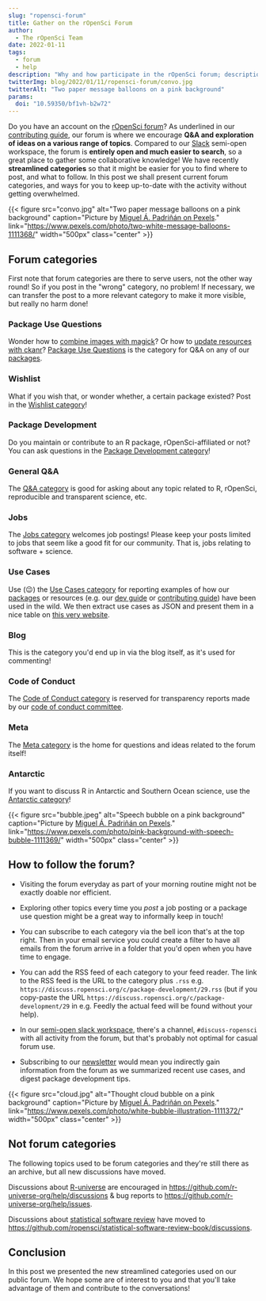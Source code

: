 ```yaml
---
slug: "ropensci-forum"
title: Gather on the rOpenSci Forum
author:
  - The rOpenSci Team
date: 2022-01-11
tags:
  - forum
  - help
description: "Why and how participate in the rOpenSci forum; descriptions of current categories."
twitterImg: blog/2022/01/11/ropensci-forum/convo.jpg
twitterAlt: "Two paper message balloons on a pink background"
params:
  doi: "10.59350/bf1vh-b2w72"
---
```


Do you have an account on the [rOpenSci forum](https://discuss.ropensci.org)?
As underlined in our [contributing guide](https://contributing.ropensci.org/resources.html#channels), our forum is where we encourage **Q&A and exploration of ideas on a various range of topics**.
Compared to our [Slack](https://contributing.ropensci.org/resources.html#channels) semi-open workspace, the forum is **entirely open and much easier to search**, so a great place to gather some collaborative knowledge!
We have recently **streamlined categories** so that it might be easier for you to find where to post, and what to follow.
In this post we shall present current forum categories, and ways for you to keep up-to-date with the activity without getting overwhelmed.

{{< figure src="convo.jpg" alt="Two paper message balloons on a pink background" caption="Picture by [Miguel Á. Padriñán on Pexels](https://www.pexels.com/fr-fr/@padrinan)." link="https://www.pexels.com/photo/two-white-message-balloons-1111368/" width="500px" class="center" >}}

## Forum categories

First note that forum categories are there to serve users, not the other way round!
So if you post in the "wrong" category, no problem! 
If necessary, we can transfer the post to a more relevant category to make it more visible, but really no harm done!

### Package Use Questions

Wonder how to [combine images with magick](https://discuss.ropensci.org/t/magick-combining-several-images-into-one-while-controlling-their-relative-position/2697/3)?
Or how to [update resources with ckanr](https://discuss.ropensci.org/t/updating-resources-with-ckanr/2631/6)?
[Package Use Questions](https://discuss.ropensci.org/c/packages/7) is the category for Q&A on any of our [packages](/packages).

### Wishlist

What if you wish that, or wonder whether, a certain package existed?
Post in the [Wishlist category](https://discuss.ropensci.org/c/wishlist/6)!

### Package Development

Do you maintain or contribute to an R package, rOpenSci-affiliated or not?
You can ask questions in the [Package Development category](https://discuss.ropensci.org/c/package-development/29)!

###  General Q&A

The [Q&A category](https://discuss.ropensci.org/c/general-qa/17) is good for asking about any topic related to R, rOpenSci, reproducible and transparent science, etc.

### Jobs

The [Jobs category](https://discuss.ropensci.org/c/jobs/22) welcomes job postings!
 Please keep your posts limited to jobs that seem like a good fit for our community. That is, jobs relating to software + science.

### Use Cases

Use (:wink:) the [Use Cases category](https://discuss.ropensci.org/c/usecases/10) for reporting examples of how our [packages](/packages) or resources (e.g. our [dev guide](https://devguide.ropensci.org) or [contributing guide](https://contributing.ropensci.org)) have been used in the wild.
We then extract use cases as JSON and present them in a nice table on [this very website](/usecases).

### Blog

This is the category you'd end up in via the blog itself, as it's used for commenting!

### Code of Conduct

The [Code of Conduct category](https://discuss.ropensci.org/c/conduct/25) is reserved for transparency reports made by our [code of conduct committee](/code-of-conduct).

### Meta

The [Meta category](https://discuss.ropensci.org/c/meta/3) is the home for questions and ideas related to the forum itself!

### Antarctic

If you want to discuss R in Antarctic and Southern Ocean science, use the [Antarctic category](https://discuss.ropensci.org/c/antarctic/23)!

{{< figure src="bubble.jpeg" alt="Speech bubble on a pink background" caption="Picture by [Miguel Á. Padriñán on Pexels](https://www.pexels.com/fr-fr/@padrinan)." link="https://www.pexels.com/photo/pink-background-with-speech-bubble-1111369/" width="500px" class="center" >}}

## How to follow the forum?

* Visiting the forum everyday as part of your morning routine might not be exactly doable nor efficient.

* Exploring other topics every time you _post_ a job posting or a package use question might be a great way to informally keep in touch!

* You can subscribe to each category via the bell icon that's at the top right. Then in your email service you could create a filter to have all emails from the forum arrive in a folder that you'd open when you have time to engage.

* You can add the RSS feed of each category to your feed reader. The link to the RSS feed is the URL to the category plus `.rss` e.g. `https://discuss.ropensci.org/c/package-development/29.rss` (but if you copy-paste the URL `https://discuss.ropensci.org/c/package-development/29` in e.g. Feedly the actual feed will be found without your help).

* In our [semi-open slack workspace](https://contributing.ropensci.org/resources.html#channels), there's a channel, `#discuss-ropensci` with all activity from the forum, but that's probably not optimal for casual forum use.

* Subscribing to our [newsletter](/news) would mean you indirectly gain information from the forum as we summarized recent use cases, and digest package development tips.

{{< figure src="cloud.jpg" alt="Thought cloud bubble on a pink background" caption="Picture by [Miguel Á. Padriñán on Pexels](https://www.pexels.com/fr-fr/@padrinan)." link="https://www.pexels.com/photo/white-bubble-illustration-1111372/" width="500px" class="center" >}}

## Not forum categories

The following topics used to be forum categories and they're still there as an archive, but all new discussions have moved.

Discussions about [R-universe](/r-universe) are encouraged in https://github.com/r-universe-org/help/discussions & bug reports to https://github.com/r-universe-org/help/issues.

Discussions about [statistical software review](/software-review/) have moved to https://github.com/ropensci/statistical-software-review-book/discussions.

## Conclusion

In this post we presented the new streamlined categories used on our public forum.
We hope some are of interest to you and that you'll take advantage of them and contribute to the conversations!
